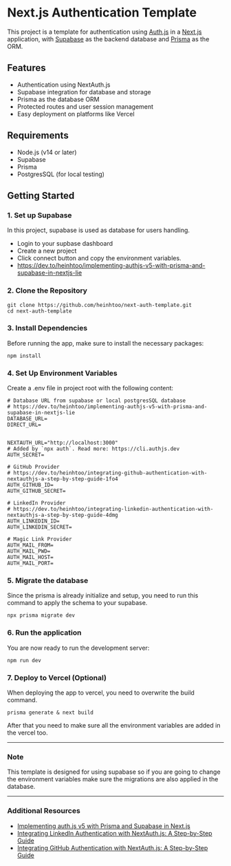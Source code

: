 # Next.js Authentication Template

This project is a template for authentication using [Auth.js](https://authjs.dev/) in a [Next.js](https://nextjs.org/) application, with [Supabase](https://supabase.com/) as the backend database and [Prisma](https://www.prisma.io/) as the ORM.

## Features

- Authentication using NextAuth.js
- Supabase integration for database and storage
- Prisma as the database ORM
- Protected routes and user session management
- Easy deployment on platforms like Vercel

## Requirements

- Node.js (v14 or later)
- Supabase
- Prisma
- PostgresSQL (for local testing)

## Getting Started

### 1. Set up Supabase

In this project, supabase is used as database for users handling.

- Login to your supbase dashboard
- Create a new project
- Click connect button and copy the environment variables.
- https://dev.to/heinhtoo/implementing-authjs-v5-with-prisma-and-supabase-in-nextjs-lie

### 2. Clone the Repository

```
git clone https://github.com/heinhtoo/next-auth-template.git
cd next-auth-template
```

### 3. Install Dependencies

Before running the app, make sure to install the necessary packages:

```
npm install
```

### 4. Set Up Environment Variables

Create a .env file in project root with the following content:

```
# Database URL from supabase or local postgresSQL database
# https://dev.to/heinhtoo/implementing-authjs-v5-with-prisma-and-supabase-in-nextjs-lie
DATABASE_URL=
DIRECT_URL=


NEXTAUTH_URL="http://localhost:3000"
# Added by `npx auth`. Read more: https://cli.authjs.dev
AUTH_SECRET=

# GitHub Provider
# https://dev.to/heinhtoo/integrating-github-authentication-with-nextauthjs-a-step-by-step-guide-1fo4
AUTH_GITHUB_ID=
AUTH_GITHUB_SECRET=

# LinkedIn Provider
# https://dev.to/heinhtoo/integrating-linkedin-authentication-with-nextauthjs-a-step-by-step-guide-4dmg
AUTH_LINKEDIN_ID=
AUTH_LINKEDIN_SECRET=

# Magic Link Provider
AUTH_MAIL_FROM=
AUTH_MAIL_PWD=
AUTH_MAIL_HOST=
AUTH_MAIL_PORT=
```

### 5. Migrate the database

Since the prisma is already initialize and setup, you need to run this command to apply the schema to your supabase.

```
npx prisma migrate dev
```

### 6. Run the application

You are now ready to run the development server:

```
npm run dev
```

### 7. Deploy to Vercel (Optional)

When deploying the app to vercel, you need to overwrite the build command.

```
prisma generate & next build
```

After that you need to make sure all the environment variables are added in the vercel too.

---

### Note

This template is designed for using supabase so if you are going to change the environment variables make sure the migrations are also applied in the database.

---

### Additional Resources

- [Implementing auth.js v5 with Prisma and Supabase in Next.js](https://dev.to/heinhtoo/implementing-authjs-v5-with-prisma-and-supabase-in-nextjs-lie)
- [Integrating LinkedIn Authentication with NextAuth.js: A Step-by-Step Guide](https://dev.to/heinhtoo/integrating-linkedin-authentication-with-nextauthjs-a-step-by-step-guide-4dmg)
- [Integrating GitHub Authentication with NextAuth.js: A Step-by-Step Guide](https://dev.to/heinhtoo/integrating-github-authentication-with-nextauthjs-a-step-by-step-guide-1fo4)
